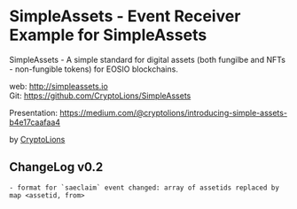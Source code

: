 # SimpleAssets - Event Receiver Example for SimpleAssets  

SimpleAssets - A simple standard for digital assets (both fungilbe and NFTs - non-fungible tokens) for EOSIO blockchains.   

web: http://simpleassets.io  
Git: https://github.com/CryptoLions/SimpleAssets  

Presentation:  https://medium.com/@cryptolions/introducing-simple-assets-b4e17caafaa4

by [CryptoLions](https://CryptoLions.io)  


## ChangeLog v0.2
    - format for `saeclaim` event changed: array of assetids replaced by map <assetid, from>
